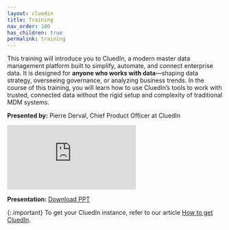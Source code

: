 ```yaml
---
layout: cluedin
title: Training
nav_order: 180
has_children: true
permalink: training
---
```


This training will introduce you to CluedIn, a modern master data management platform built to simplify, automate, and connect enterprise data. It is designed for **anyone who works with data**—shaping data strategy, overseeing governance, or analyzing business trends. In the course of this training, you will learn how to use CluedIn’s tools to work with trusted, connected data without the rigid setup and complexity of traditional MDM systems.

**Presented by:** Pierre Derval, Chief Product Officer at CluedIn

<div class="videoFrame">
<iframe src="https://player.vimeo.com/video/1086043385?badge=0&amp;autopause=0&amp;player_id=0&amp;app_id=58479" frameborder="0" allow="autoplay; fullscreen; picture-in-picture; clipboard-write" title="Welcome to CluedIn training"></iframe>
</div>

**Presentation:** <a href="../../../assets/other/training-ppt/welcome-to-cluedin-training.pptx" download>Download PPT</a>

{:.important}
To get your CluedIn instance, refer to our article [How to get CluedIn](/get-cluedin).
